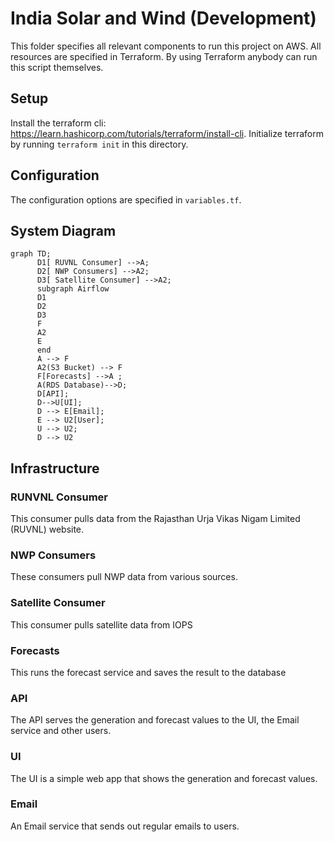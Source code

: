 
# India Solar and Wind (Development)

This folder specifies all relevant components to run this project on AWS.
All resources are specified in Terraform. By using Terraform anybody can run this script themselves.

## Setup

Install the terraform cli: https://learn.hashicorp.com/tutorials/terraform/install-cli. 
Initialize terraform by running `terraform init` in this directory.

## Configuration

The configuration options are specified in `variables.tf`.

## System Diagram

```mermaid
graph TD;
      D1[ RUVNL Consumer] -->A;
      D2[ NWP Consumers] -->A2;
      D3[ Satellite Consumer] -->A2;
      subgraph Airflow
      D1
      D2
      D3
      F
      A2
      E
      end
      A --> F
      A2(S3 Bucket) --> F
      F[Forecasts] -->A ;
      A(RDS Database)-->D;
      D[API];
      D-->U[UI];
      D --> E[Email];
      E --> U2[User];
      U --> U2;
      D --> U2
```

## Infrastructure

### RUNVNL Consumer

This consumer pulls data from the Rajasthan Urja Vikas Nigam Limited (RUVNL) website.

### NWP Consumers

These consumers pull NWP data from various sources.

### Satellite Consumer

This consumer pulls satellite data from IOPS

### Forecasts

This runs the forecast service and saves the result to the database


### API

The API serves the generation and forecast values to the UI, the Email service and other users.

### UI

The UI is a simple web app that shows the generation and forecast values.

### Email

An Email service that sends out regular emails to users.